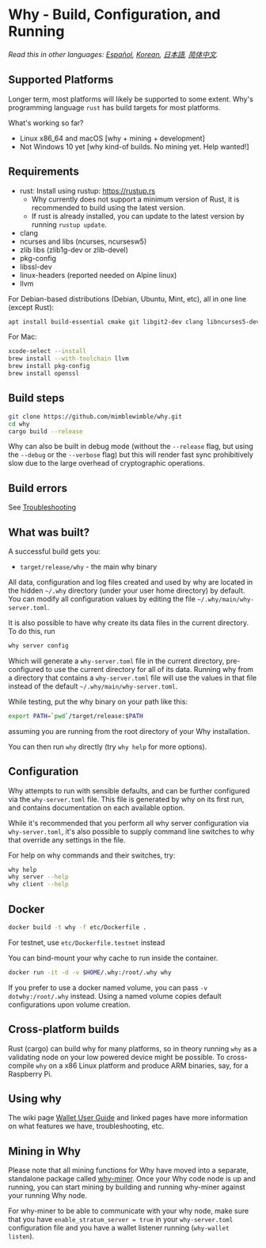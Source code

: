 # Why - Build, Configuration, and Running

*Read this in other languages: [Español](translations/build_ES.md), [Korean](translations/build_KR.md), [日本語](translations/build_JP.md), [简体中文](translations/build_ZH-CN.md).*

## Supported Platforms

Longer term, most platforms will likely be supported to some extent.
Why's programming language `rust` has build targets for most platforms.

What's working so far?

* Linux x86\_64 and macOS [why + mining + development]
* Not Windows 10 yet [why kind-of builds. No mining yet. Help wanted!]

## Requirements

* rust: Install using rustup: https://rustup.rs
  * Why currently does not support a minimum version of Rust, it is recommended to build using the latest version.
  * If rust is already installed, you can update to the latest version by running `rustup update`.
* clang
* ncurses and libs (ncurses, ncursesw5)
* zlib libs (zlib1g-dev or zlib-devel)
* pkg-config
* libssl-dev
* linux-headers (reported needed on Alpine linux)
* llvm

For Debian-based distributions (Debian, Ubuntu, Mint, etc), all in one line (except Rust):

```sh
apt install build-essential cmake git libgit2-dev clang libncurses5-dev libncursesw5-dev zlib1g-dev pkg-config libssl-dev llvm
```

For Mac:

```sh
xcode-select --install
brew install --with-toolchain llvm
brew install pkg-config
brew install openssl
```

## Build steps

```sh
git clone https://github.com/mimblewimble/why.git
cd why
cargo build --release
```

Why can also be built in debug mode (without the `--release` flag, but using the `--debug` or the `--verbose` flag) but this will render fast sync prohibitively slow due to the large overhead of cryptographic operations.

## Build errors

See [Troubleshooting](https://github.com/mimblewimble/docs/wiki/Troubleshooting)

## What was built?

A successful build gets you:

* `target/release/why` - the main why binary

All data, configuration and log files created and used by why are located in the hidden
`~/.why` directory (under your user home directory) by default. You can modify all configuration
values by editing the file `~/.why/main/why-server.toml`.

It is also possible to have why create its data files in the current directory. To do this, run

```sh
why server config
```

Which will generate a `why-server.toml` file in the current directory, pre-configured to use
the current directory for all of its data. Running why from a directory that contains a
`why-server.toml` file will use the values in that file instead of the default
`~/.why/main/why-server.toml`.

While testing, put the why binary on your path like this:

```sh
export PATH=`pwd`/target/release:$PATH
```

assuming you are running from the root directory of your Why installation.

You can then run `why` directly (try `why help` for more options).

## Configuration

Why attempts to run with sensible defaults, and can be further configured via
the `why-server.toml` file. This file is generated by why on its first run, and
contains documentation on each available option.

While it's recommended that you perform all why server configuration via
`why-server.toml`, it's also possible to supply command line switches to why that
override any settings in the file.

For help on why commands and their switches, try:

```sh
why help
why server --help
why client --help
```

## Docker

```sh
docker build -t why -f etc/Dockerfile .
```
For testnet, use `etc/Dockerfile.testnet` instead

You can bind-mount your why cache to run inside the container.

```sh
docker run -it -d -v $HOME/.why:/root/.why why
```
If you prefer to use a docker named volume, you can pass `-v dotwhy:/root/.why` instead.
Using a named volume copies default configurations upon volume creation.

## Cross-platform builds

Rust (cargo) can build why for many platforms, so in theory running `why`
as a validating node on your low powered device might be possible.
To cross-compile `why` on a x86 Linux platform and produce ARM binaries,
say, for a Raspberry Pi.

## Using why

The wiki page [Wallet User Guide](https://github.com/mimblewimble/docs/wiki/Wallet-User-Guide)
and linked pages have more information on what features we have,
troubleshooting, etc.

## Mining in Why

Please note that all mining functions for Why have moved into a separate, standalone package called
[why-miner](https://github.com/mimblewimble/why-miner). Once your Why code node is up and running,
you can start mining by building and running why-miner against your running Why node.

For why-miner to be able to communicate with your why node, make sure that you have `enable_stratum_server = true`
in your `why-server.toml` configuration file and you have a wallet listener running (`why-wallet listen`).

